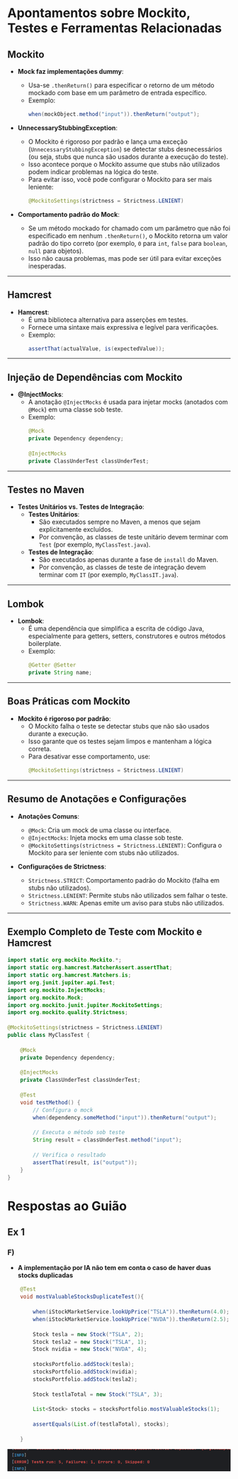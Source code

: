 # Apontamentos sobre Mockito, Testes e Ferramentas Relacionadas

## Mockito

- **Mock faz implementações dummy**:
  - Usa-se `.thenReturn()` para especificar o retorno de um método mockado com base em um parâmetro de entrada específico.
  - Exemplo:
    ```java
    when(mockObject.method("input")).thenReturn("output");
    ```

- **UnnecessaryStubbingException**:
  - O Mockito é rigoroso por padrão e lança uma exceção (`UnnecessaryStubbingException`) se detectar stubs desnecessários (ou seja, stubs que nunca são usados durante a execução do teste).
  - Isso acontece porque o Mockito assume que stubs não utilizados podem indicar problemas na lógica do teste.
  - Para evitar isso, você pode configurar o Mockito para ser mais leniente:
    ```java
    @MockitoSettings(strictness = Strictness.LENIENT)
    ```

- **Comportamento padrão do Mock**:
  - Se um método mockado for chamado com um parâmetro que não foi especificado em nenhum `.thenReturn()`, o Mockito retorna um valor padrão do tipo correto (por exemplo, `0` para `int`, `false` para `boolean`, `null` para objetos).
  - Isso não causa problemas, mas pode ser útil para evitar exceções inesperadas.

---

## Hamcrest

- **Hamcrest**:
  - É uma biblioteca alternativa para asserções em testes.
  - Fornece uma sintaxe mais expressiva e legível para verificações.
  - Exemplo:
    ```java
    assertThat(actualValue, is(expectedValue));
    ```

---

## Injeção de Dependências com Mockito

- **@InjectMocks**:
  - A anotação `@InjectMocks` é usada para injetar mocks (anotados com `@Mock`) em uma classe sob teste.
  - Exemplo:
    ```java
    @Mock
    private Dependency dependency;

    @InjectMocks
    private ClassUnderTest classUnderTest;
    ```

---

## Testes no Maven

- **Testes Unitários vs. Testes de Integração**:
  - **Testes Unitários**:
    - São executados sempre no Maven, a menos que sejam explicitamente excluídos.
    - Por convenção, as classes de teste unitário devem terminar com `Test` (por exemplo, `MyClassTest.java`).
  - **Testes de Integração**:
    - São executados apenas durante a fase de `install` do Maven.
    - Por convenção, as classes de teste de integração devem terminar com `IT` (por exemplo, `MyClassIT.java`).

---

## Lombok

- **Lombok**:
  - É uma dependência que simplifica a escrita de código Java, especialmente para getters, setters, construtores e outros métodos boilerplate.
  - Exemplo:
    ```java
    @Getter @Setter
    private String name;
    ```

---

## Boas Práticas com Mockito

- **Mockito é rigoroso por padrão**:
  - O Mockito falha o teste se detectar stubs que não são usados durante a execução.
  - Isso garante que os testes sejam limpos e mantenham a lógica correta.
  - Para desativar esse comportamento, use:
    ```java
    @MockitoSettings(strictness = Strictness.LENIENT)
    ```

---

## Resumo de Anotações e Configurações

- **Anotações Comuns**:
  - `@Mock`: Cria um mock de uma classe ou interface.
  - `@InjectMocks`: Injeta mocks em uma classe sob teste.
  - `@MockitoSettings(strictness = Strictness.LENIENT)`: Configura o Mockito para ser leniente com stubs não utilizados.

- **Configurações de Strictness**:
  - `Strictness.STRICT`: Comportamento padrão do Mockito (falha em stubs não utilizados).
  - `Strictness.LENIENT`: Permite stubs não utilizados sem falhar o teste.
  - `Strictness.WARN`: Apenas emite um aviso para stubs não utilizados.

---

## Exemplo Completo de Teste com Mockito e Hamcrest

```java
import static org.mockito.Mockito.*;
import static org.hamcrest.MatcherAssert.assertThat;
import static org.hamcrest.Matchers.is;
import org.junit.jupiter.api.Test;
import org.mockito.InjectMocks;
import org.mockito.Mock;
import org.mockito.junit.jupiter.MockitoSettings;
import org.mockito.quality.Strictness;

@MockitoSettings(strictness = Strictness.LENIENT)
public class MyClassTest {

    @Mock
    private Dependency dependency;

    @InjectMocks
    private ClassUnderTest classUnderTest;

    @Test
    void testMethod() {
        // Configura o mock
        when(dependency.someMethod("input")).thenReturn("output");

        // Executa o método sob teste
        String result = classUnderTest.method("input");

        // Verifica o resultado
        assertThat(result, is("output"));
    }
}

```

# Respostas ao Guião

## Ex 1

### F)

- **A implementação por IA  não tem em conta o caso de haver duas stocks duplicadas**

```java
    @Test
    void mostValuableStocksDuplicateTest(){

        when(iStockMarketService.lookUpPrice("TSLA")).thenReturn(4.0);
        when(iStockMarketService.lookUpPrice("NVDA")).thenReturn(2.5);

        Stock tesla = new Stock("TSLA", 2);
        Stock tesla2 = new Stock("TSLA", 1);
        Stock nvidia = new Stock("NVDA", 4);

        stocksPortfolio.addStock(tesla);
        stocksPortfolio.addStock(nvidia);
        stocksPortfolio.addStock(tesla2);

        Stock testlaTotal = new Stock("TSLA", 3);

        List<Stock> stocks = stocksPortfolio.mostValuableStocks(1);

        assertEquals(List.of(testlaTotal), stocks);

    }
```

![Resultado dos testes](ex1_f.png)